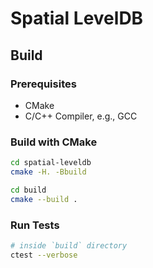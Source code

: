 # Spatial LevelDB

## Build

### Prerequisites

- CMake
- C/C++ Compiler, e.g., GCC

### Build with CMake

```bash
cd spatial-leveldb
cmake -H. -Bbuild

cd build
cmake --build .
```

### Run Tests

```bash
# inside `build` directory
ctest --verbose
```

